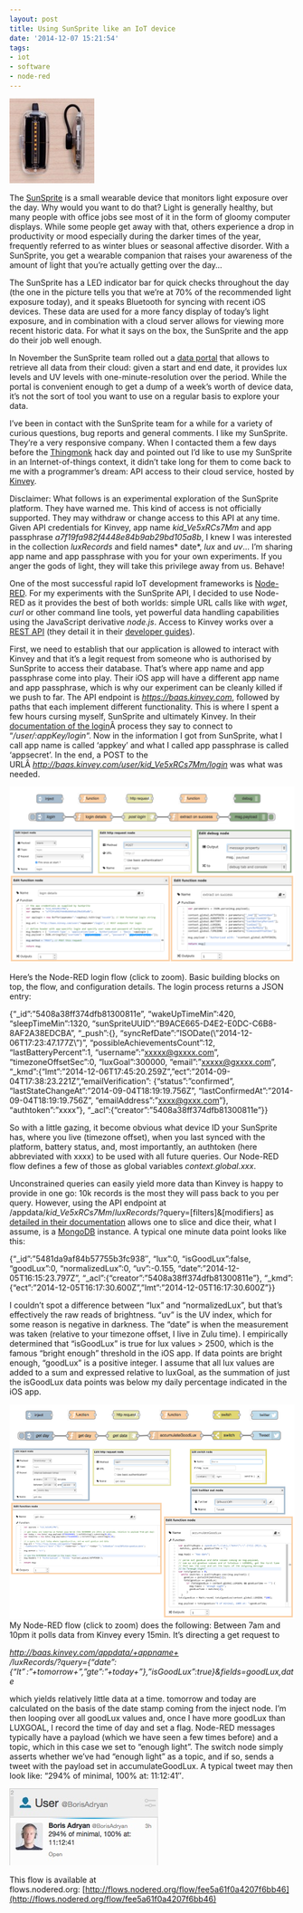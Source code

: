 ```yaml
---
layout: post
title: Using SunSprite like an IoT device
date: '2014-12-07 15:21:54'
tags:
- iot
- software
- node-red
---
```


![](/content/images/2015/09/SunSprite-150x150.jpg)

The [SunSprite](https://www.sunsprite.com) is a small wearable device that monitors light exposure over the day. Why would you want to do that? Light is generally healthy, but many people with office jobs see most of it in the form of gloomy computer displays. While some people get away with that, others experience a drop in productivity or mood especially during the darker times of the year, frequently referred to as winter blues or seasonal affective disorder. With a SunSprite, you get a wearable companion that raises your awareness of the amount of light that you’re actually getting over the day…

The SunSprite has a LED indicator bar for quick checks throughout the day (the one in the picture tells you that we’re at 70% of the recommended light exposure today), and it speaks Bluetooth for syncing with recent iOS devices. These data are used for a more fancy display of today’s light exposure, and in combination with a cloud server allows for viewing more recent historic data. For what it says on the box, the SunSprite and the app do their job well enough.

In November the SunSprite team rolled out a [data portal](http://my.sunsprite.com/#/login) that allows to retrieve all data from their cloud: given a start and end date, it provides lux levels and UV levels with one-minute-resolution over the period. While the portal is convenient enough to get a dump of a week’s worth of device data, it’s not the sort of tool you want to use on a regular basis to explore your data.

I’ve been in contact with the SunSprite team for a while for a variety of curious questions, bug reports and general comments. I like my SunSprite. They’re a very responsive company. When I contacted them a few days before the [Thingmonk](http://thingmonk.com) hack day and pointed out I’d like to use my SunSprite in an Internet-of-things context, it didn’t take long for them to come back to me with a programmer’s dream: API access to their cloud service, hosted by [Kinvey](http://www.kinvey.com).

Disclaimer: What follows is an experimental exploration of the SunSprite platform. They have warned me. This kind of access is not officially supported. They may withdraw or change access to this API at any time. Given API credentials for Kinvey, app name *kid_Ve5xRCs7Mm* and app passphrase *a7f19fa982f4448e84b9ab29bd105a8b*, I knew I was interested in the collection *luxRecords* and field names* date*, *lux* and *uv*… I’m sharing app name and app passphrase with you for your own experiments. If you anger the gods of light, they will take this privilege away from us. Behave!

One of the most successful rapid IoT development frameworks is [Node-RED](http://nodered.org). For my experiments with the SunSprite API, I decided to use Node-RED as it provides the best of both worlds: simple URL calls like with *wget*, *curl* or other command line tools, yet powerful data handling capabilities using the JavaScript derivative *node.js*. Access to Kinvey works over a [REST API](http://en.wikipedia.org/wiki/Representational_state_transfer) (they detail it in their [developer guides](http://devcenter.kinvey.com/rest/guides/getting-started)).

First, we need to establish that our application is allowed to interact with Kinvey and that it’s a legit request from someone who is authorised by SunSprite to access their database. That’s where app name and app passphrase come into play. Their iOS app will have a different app name and app passphrase, which is why our experiment can be cleanly killed if we push to far. The API endpoint is *https://baas.kinvey.com*, followed by paths that each implement different functionality. This is where I spent a few hours cursing myself, SunSprite and ultimately Kinvey. In their [documentation of the login](http://devcenter.kinvey.com/rest/guides/users#login)Â process they say to connect to “*/user/:appKey/login*“. Now in the information I got from SunSprite, what I call app name is called ‘appkey’ and what I called app passphrase is called ‘appsecret’. In the end, a POST to the URLÂ *http://baas.kinvey.com/user/kid_Ve5xRCs7Mm/login* was what was needed.

![](/content/images/2015/09/SunSprite_login_flow.png)

Here’s the Node-RED login flow (click to zoom). Basic building blocks on top, the flow, and configuration details. The login process returns a JSON entry:

{“_id”:”5408a38ff374dfb81300811e”, “wakeUpTimeMin”:420, “sleepTimeMin”:1320, “sunSpriteUUID”:”B9ACE665-D4E2-E0DC-C6B8-8AF2A38EDCBA”, “_push”:{}, “syncRefDate”:”ISODate(\\”2014-12-06T17:23:47.177Z\\”)”, “possibleAchievementsCount”:12, “lastBatteryPercent”:1, “username”:”xxxxx@gxxxx.com”, “timezoneOffsetSec”:0, “luxGoal”:300000, “email”:”xxxxx@gxxxx.com”, “_kmd”:{“lmt”:”2014-12-06T17:45:20.259Z”,”ect”:”2014-09-04T17:38:23.221Z”,”emailVerification”: {“status”:”confirmed”, “lastStateChangeAt”:”2014-09-04T18:19:19.756Z”, “lastConfirmedAt”:”2014-09-04T18:19:19.756Z”, “emailAddress”:”xxxx@gxxx.com”}, “authtoken”:”xxxx”}, “_acl”:{“creator”:”5408a38ff374dfb81300811e”}}

So with a little gazing, it become obvious what device ID your SunSprite has, where you live (timezone offset), when you last synced with the platform, battery status, and, most importantly, an authtoken (here abbreviated with xxxx) to be used with all future queries. Our Node-RED flow defines a few of those as global variables *context.global.xxx*.

Unconstrained queries can easily yield more data than Kinvey is happy to provide in one go: 10k records is the most they will pass back to you per query. However, using the API endpoint at /appdata/*kid_Ve5xRCs7Mm*/*luxRecords*/?query=[filters]&[modifiers] as [detailed in their documentation](http://devcenter.kinvey.com/rest/guides/datastore#Querying) allows one to slice and dice their, what I assume, is a [MongoDB](http://www.mongodb.com) instance. A typical one minute data point looks like this:

{“_id”:”5481da9af84b57755b3fc938″, “lux”:0, “isGoodLux”:false, “goodLux”:0, “normalizedLux”:0, “uv”:-0.155, “date”:”2014-12-05T16:15:23.797Z”, “_acl”:{“creator”:”5408a38ff374dfb81300811e”}, “_kmd”:{“ect”:”2014-12-05T16:17:30.600Z”,”lmt”:”2014-12-05T16:17:30.600Z”}}

I couldn’t spot a difference between “lux” and “normalizedLux”, but that’s effectively the raw reads of brightness. “uv” is the UV index, which for some reason is negative in darkness. The “date” is when the measurement was taken (relative to your timezone offset, I live in Zulu time). I empirically determined that “isGoodLux” is true for lux values > 2500, which is the famous “bright enough” threshold in the iOS app. If data points are bright enough, “goodLux” is a positive integer. I assume that all lux values are added to a sum and expressed relative to luxGoal, as the summation of just the isGoodLux data points was below my daily percentage indicated in the iOS app.

![](/content/images/2015/09/SunSprite_addlux_flow.png)
My Node-RED flow (click to zoom) does the following: Between 7am and 10pm it polls data from Kinvey every 15min. It’s directing a get request to

*http://baas.kinvey.com/appdata/+appname+*  
*/luxRecords/?query={“date”:{“$lt”:”+tomorrow+”,”$gte”:”+today+”},”isGoodLux”:true}&fields=goodLux,date*

which yields relatively little data at a time. tomorrow and today are calculated on the basis of the date stamp coming from the inject node. I’m then looping over all goodLux values and, once I have more goodLux than LUXGOAL, I record the time of day and set a flag. Node-RED messages typically have a payload (which we have seen a few times before) and a topic, which in this case we set to “enough light”. The switch node simply asserts whether we’ve had “enough light” as a topic, and if so, sends a tweet with the payload set in accumulateGoodLux. A typical tweet may then look like: “294% of minimal, 100% at: 11:12:41″.

![](/content/images/2015/09/tweetLux.jpg)

This flow is available at flows.nodered.org: [http://flows.nodered.org/flow/fee5a61f0a4207f6bb46](http://flows.nodered.org/flow/fee5a61f0a4207f6bb46)


